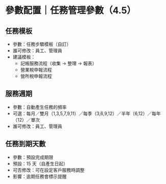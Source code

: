 # 參數配置｜任務管理參數（4.5）

## 任務模板
- 參數：任務步驟模板（自訂）
- 誰可修改：員工、管理員
- 建議模板：
  - 記帳服務流程（收集 → 整理 → 報表）
  - 營業稅申報流程
  - 營所稅申報流程

## 服務週期
- 參數：自動產生任務的頻率
- 可選：每月／雙月（1,3,5,7,9,11）／每季（3,6,9,12）／半年（6,12）／每年（12）／單次
- 誰可修改：員工、管理員

## 任務到期天數
- 參數：預設完成期限
- 預設：15 天（自產生日起）
- 可否修改：可在設定客戶服務時調整
- 影響：逾期任務會標示提醒
